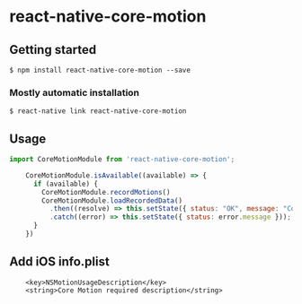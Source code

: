 # react-native-core-motion

## Getting started

`$ npm install react-native-core-motion --save`

### Mostly automatic installation

`$ react-native link react-native-core-motion`

## Usage
```javascript
import CoreMotionModule from 'react-native-core-motion';

    CoreMotionModule.isAvailable((available) => {
      if (available) {
        CoreMotionModule.recordMotions()
        CoreMotionModule.loadRecordedData()
          .then((resolve) => this.setState({ status: "OK", message: "Count: " + resolve.length, sample: JSON.stringify(resolve[0]) }))
          .catch((error) => this.setState({ status: error.message }));
      }
    })
```

## Add iOS info.plist

```
    <key>NSMotionUsageDescription</key>
    <string>Core Motion required description</string>
```